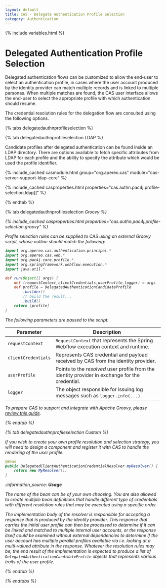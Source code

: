```yaml
---
layout: default
title: CAS - Delegate Authentication Profile Selection
category: Authentication
---
```


{% include variables.html %}

# Delegated Authentication Profile Selection

Delegated authentication flows can be customized to allow the end-user to select an authentication profile,
in cases where the user account produced by the identity provider can match multiple records
and is linked to multiple personas. When multiple matches are found, the CAS user interface allows the end-user to select
the appropriate profile with which authentication should resume. 
               
The credential resolution rules for the delegation flow are consulted using the following options.
    
{% tabs delegatedauthnprofileselection %}

{% tab delegatedauthnprofileselection LDAP %}

Candidate profiles after delegated authentication can be found inside an LDAP directory. There are options available to fetch
specific attributes from LDAP for each profile and the ability to specify the attribute which would be used the profile identifier.

{% include_cached casmodule.html group="org.apereo.cas" module="cas-server-support-ldap-core" %}

{% include_cached casproperties.html properties="cas.authn.pac4j.profile-selection.ldap[]" %}

{% endtab %}

{% tab delegatedauthnprofileselection <i class="fa fa-file-code px-1">Groovy %}

{% include_cached casproperties.html properties="cas.authn.pac4j.profile-selection.groovy" %}

Profile selection rules can be supplied to CAS using an external Groovy script, whose outline should match the following:

```groovy
import org.apereo.cas.authentication.principal.*   
import org.apereo.cas.web.*
import org.pac4j.core.profile.*
import org.springframework.webflow.execution.*
import java.util.*

def run(Object[] args) {
    def (requestContext,clientCredentials,userProfile,logger) = args
    def profile = DelegatedAuthenticationCandidateProfile
        .builder()
        // build the result... 
        .build()
    return [profile]
}
```

The following parameters are passed to the script:

| Parameter           | Description                                                                                      |
|---------------------|--------------------------------------------------------------------------------------------------|
| `requestContext`    | `RequestContext` that represents the Spring Webflow execution context and runtime.               |
| `clientCredentials` | Represents CAS credential and payload received by CAS from the identity provider.                |
| `userProfile`       | Points to the *resolved* user profile from the identity provider in exchange for the credential. |
| `logger`            | The object responsible for issuing log messages such as `logger.info(...)`.                      |

To prepare CAS to support and integrate with Apache Groovy, please [review this guide](../integration/Apache-Groovy-Scripting.html).

{% endtab %}

{% tab delegatedauthnprofileselection Custom %}

If you wish to create your own profile resolution and selection strategy, you will need to
design a component and register it with CAS to handle the rendering of the user profile:

```java
@Bean
public DelegatedClientAuthenticationCredentialResolver myResolver() {
    return new MyResolver();
}
```

<div class="alert alert-info">:information_source: <strong>Usage</strong><p>
The name of the bean can be of your own choosing. You are also allowed to create multiple bean definitions
that handle different type of credentials with different resolution rules that may be 
executed using a specific order.</p></div>

The implementation body of the resolver is responsible for accepting a response that is produced by the identity provider.
This response that carries the initial user profile can then be processed to determine if it can be linked and matched
to multiple *internal* user accounts, or the response itself could be examined without external dependencies to determine
if the user account has multiple parallel profiles available via i.e. looking at a multi-valued attribute in the
response. Whatever the resolution rules may be, the end result of the implementation is expected to
produce a list of `DelegatedAuthenticationCandidateProfile` objects that represents various traits of the user profile.

{% endtab %}

{% endtabs %}
